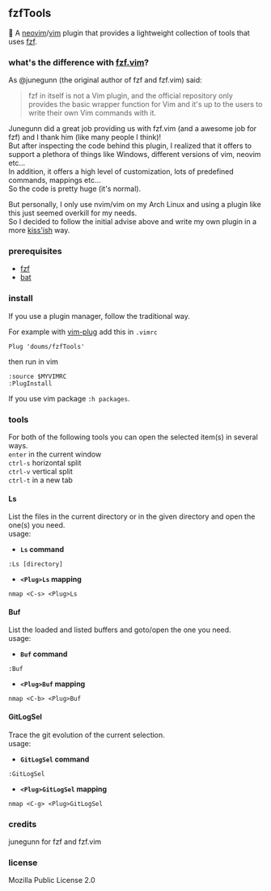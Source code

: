 ## fzfTools

:hammer: A [neovim](https://neovim.io/)/[vim](https://www.vim.org/) plugin that provides a lightweight collection of tools that uses [fzf](https://github.com/junegunn/fzf).

### what's the difference with [fzf.vim](https://github.com/junegunn/fzf.vim)?
As @junegunn (the original author of fzf and fzf.vim) said:
> fzf in itself is not a Vim plugin, and the official repository only provides the basic wrapper function for Vim and it's up to the users to write their own Vim commands with it.

Junegunn did a great job providing us with fzf.vim (and a awesome job for fzf) and I thank him (like many people I think)!\
But after inspecting the code behind this plugin, I realized that it offers to support a plethora of things like Windows, different versions of vim, neovim etc...\
In addition, it offers a high level of customization, lots of predefined commands, mappings etc...\
So the code is pretty huge (it's normal).

But personally, I only use nvim/vim on my Arch Linux and using a plugin like this just seemed overkill for my needs.\
So I decided to follow the initial advise above and write my own plugin in a more [kiss'ish](https://en.wikipedia.org/wiki/KISS_principle) way.

### prerequisites
- [fzf](https://github.com/junegunn/fzf)
- [bat](https://github.com/sharkdp/bat)

### install

If you use a plugin manager, follow the traditional way.

For example with [vim-plug](https://github.com/junegunn/vim-plug) add this in `.vimrc`
```
Plug 'doums/fzfTools'
```

then run in vim
```
:source $MYVIMRC
:PlugInstall
```

If you use vim package `:h packages`.

### tools

For both of the following tools you can open the selected item(s) in several ways.\
`enter` in the current window\
`ctrl-s` horizontal split\
`ctrl-v` vertical split\
`ctrl-t` in a new tab

#### Ls
List the files in the current directory or in the given directory and open the one(s) you need.\
usage:
- **`Ls` command**
```
:Ls [directory]
```
- **`<Plug>Ls` mapping**
```
nmap <C-s> <Plug>Ls
```

#### Buf
List the loaded and listed buffers and goto/open the one you need.\
usage:
- **`Buf` command**
```
:Buf
```
- **`<Plug>Buf` mapping**
```
nmap <C-b> <Plug>Buf
```

#### GitLogSel
Trace the git evolution of the current selection.\
usage:
- **`GitLogSel` command**
```
:GitLogSel
```
- **`<Plug>GitLogSel` mapping**
```
nmap <C-g> <Plug>GitLogSel
```

### credits
junegunn for fzf and fzf.vim

### license
Mozilla Public License 2.0
